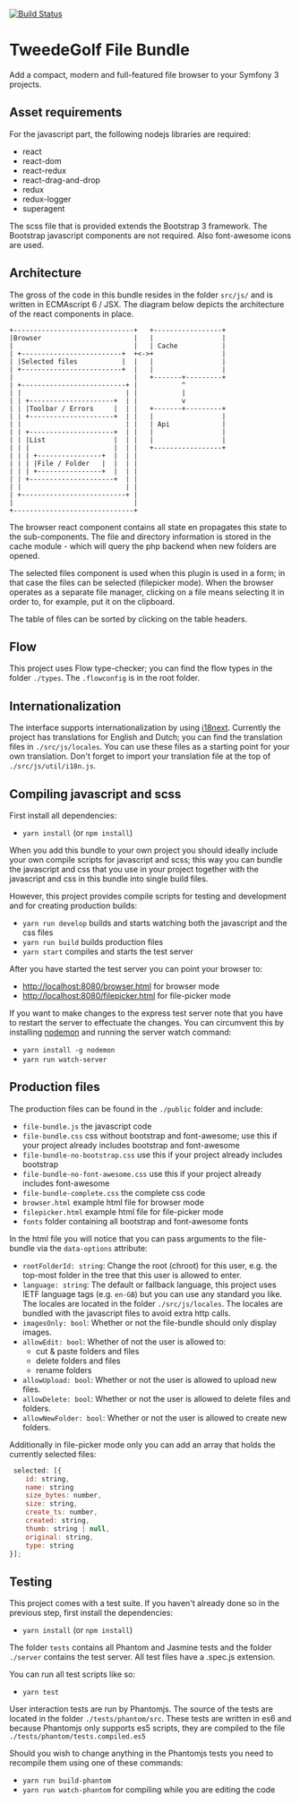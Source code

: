 [![Build Status](https://travis-ci.org/tweedegolf/file-bundle.svg?branch=redux)](https://travis-ci.org/tweedegolf/file-bundle)

# TweedeGolf File Bundle

Add a compact, modern and full-featured file browser to your Symfony 3 projects.

## Asset requirements

For the javascript part, the following nodejs libraries are required:

- react
- react-dom
- react-redux
- react-drag-and-drop
- redux
- redux-logger
- superagent

The scss file that is provided extends the Bootstrap 3 framework. The Bootstrap javascript components are not required. Also font-awesome icons are used.


## Architecture

The gross of the code in this bundle resides in the folder `src/js/` and is written
in ECMAscript 6 / JSX. The diagram below depicts the architecture of the react components in place.

    +------------------------------+   +-----------------+
    |Browser                       |   |                 |
    |                              |   | Cache           |
    | +-------------------------+  +<->+                 |
    | |Selected files           |  |   |                 |
    | +-------------------------+  |   |                 |
    |                              |   +-------+---------+
    | +--------------------------+ |           ^
    | |                          | |           |
    | | +---------------------+  | |           v
    | | |Toolbar / Errors     |  | |   +-------+---------+
    | | +---------------------+  | |   |                 |
    | |                          | |   | Api             |
    | | +---------------------+  | |   |                 |
    | | |List                 |  | |   |                 |
    | | |                     |  | |   +-----------------+
    | | | +----------------+  |  | |
    | | | |File / Folder   |  |  | |
    | | | +----------------+  |  | |
    | | +---------------------+  | |
    | |                          | |
    | +--------------------------+ |
    |                              |
    +------------------------------+

The browser react component contains all state en propagates this state to the sub-components. The file and directory information is stored in the cache module - which will query the php backend when new folders are opened.

The selected files component is used when this plugin is used in a form; in that case the files can be selected (filepicker mode). When the browser operates as a separate file manager, clicking on a file means selecting it in order to, for example, put it on the clipboard.

The table of files can be sorted by clicking on the table headers.


## Flow

This project uses Flow type-checker; you can find the flow types in the folder `./types`. The `.flowconfig` is in the root folder.


## Internationalization

The interface supports internationalization by using [i18next](https://www.i18next.com/). Currently the project has translations for English and Dutch; you can find the translation files in `./src/js/locales`. You can use these files as a starting point for your own translation. Don't forget to import your translation file at the top of `./src/js/util/i18n.js`.


## Compiling javascript and scss

First install all dependencies:

 - `yarn install` (or `npm install`)

When you add this bundle to your own project you should ideally include your own compile scripts for javascript and scss; this way you can bundle the javascript and css that you use in your project together with the javascript and css in this bundle into single build files.

However, this project provides compile scripts for testing and development and for creating production builds:

 - `yarn run develop` builds and starts watching both the javascript and the css files
 - `yarn run build` builds production files
 - `yarn start` compiles and starts the test server

After you have started the test server you can point your browser to:

 - [http://localhost:8080/browser.html](http://localhost:8080/browser.html) for browser mode
 - [http://localhost:8080/filepicker.html](http://localhost:8080/filepicker.html) for file-picker mode

If you want to make changes to the express test server note that you have to restart the server to effectuate the changes. You can circumvent this by installing [nodemon](https://nodemon.io) and running the server watch command:

 - `yarn install -g nodemon`
 - `yarn run watch-server`

## Production files

The production files can be found in the `./public` folder and include:

- `file-bundle.js` the javascript code
- `file-bundle.css` css without bootstrap and font-awesome; use this if your project already includes bootstrap and font-awesome
- `file-bundle-no-bootstrap.css` use this if your project already includes bootstrap
- `file-bundle-no-font-awesome.css` use this if your project already includes font-awesome
- `file-bundle-complete.css` the complete css code
- `browser.html` example html file for browser mode
- `filepicker.html` example html file for file-picker mode
- `fonts` folder containing all bootstrap and font-awesome fonts

In the html file you will notice that you can pass arguments to the file-bundle via the `data-options` attribute:

- `rootFolderId: string`: Change the root (chroot) for this user, e.g. the top-most folder in the tree that this user is allowed to enter.
- `language: string`: The default or fallback language, this project uses IETF language tags (e.g. `en-GB`) but you can use any standard you like. The locales are located in the folder `./src/js/locales`. The locales are bundled with the javascript files to avoid extra http calls.
- `imagesOnly: bool`: Whether or not the file-bundle should only display images.
- `allowEdit: bool`: Whether of not the user is allowed to:
    - cut & paste folders and files
    - delete folders and files
    - rename folders
- `allowUpload: bool`: Whether or not the user is allowed to upload new files.
- `allowDelete: bool`: Whether or not the user is allowed to delete files and folders.
- `allowNewFolder: bool`: Whether or not the user is allowed to create new folders.

Additionally in file-picker mode only you can add an array that holds the currently selected files:
```javascript
 selected: [{
    id: string,
    name: string
    size_bytes: number,
    size: string,
    create_ts: number,
    created: string,
    thumb: string | null,
    original: string,
    type: string
}];
```


## Testing

This project comes with a test suite. If you haven't already done so in the previous step, first install the dependencies:

 - `yarn install` (or `npm install`)

The folder `tests` contains all Phantom and Jasmine tests and the folder `./server` contains the test server. All test files have a .spec.js extension.

You can run all test scripts like so:

 - `yarn test`


User interaction tests are run by Phantomjs. The source of the tests are located in the folder `./tests/phantom/src`. These tests are written in es6 and because Phantomjs only supports es5 scripts, they are compiled to the file `./tests/phantom/tests.compiled.es5`

Should you wish to change anything in the Phantomjs tests you need to recompile them using one of these commands:

 - `yarn run build-phantom`
 - `yarn run watch-phantom` for compiling while you are editing the code
